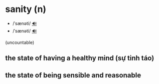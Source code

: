 # sanity (n)

- /ˈsænəti/ [🔊](https://www.oxfordlearnersdictionaries.com/media/english/uk_pron/s/san/sanit/sanity__gb_1.mp3)
- /ˈsænəti/ [🔊](https://www.oxfordlearnersdictionaries.com/media/english/us_pron/s/san/sanit/sanity__us_1.mp3)

(uncountable)

## the state of having a healthy mind (sự tỉnh táo)

## the state of being sensible and reasonable